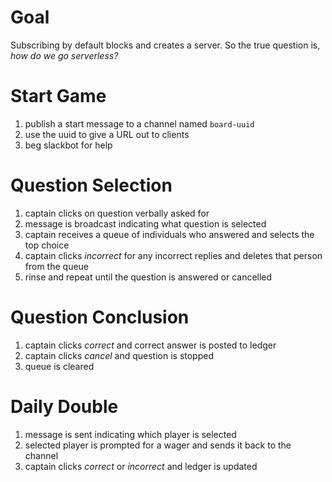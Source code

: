 # Goal
Subscribing by default blocks and creates a server. So the true question is, *how do we go serverless?*

# Start Game
1. publish a start message to a channel named `board-uuid`
2. use the uuid to give a URL out to clients
3. beg slackbot for help

# Question Selection
1. captain clicks on question verbally asked for
2. message is broadcast indicating what question is selected
3. captain receives a queue of individuals who answered and selects the top choice
4. captain clicks *incorrect* for any incorrect replies and deletes that person from the queue
5. rinse and repeat until the question is answered or cancelled

# Question Conclusion
1. captain clicks *correct* and correct answer is posted to ledger
2. captain clicks *cancel* and question is stopped
3. queue is cleared

# Daily Double
1. message is sent indicating which player is selected
2. selected player is prompted for a wager and sends it back to the channel
3. captain clicks *correct* or *incorrect* and ledger is updated